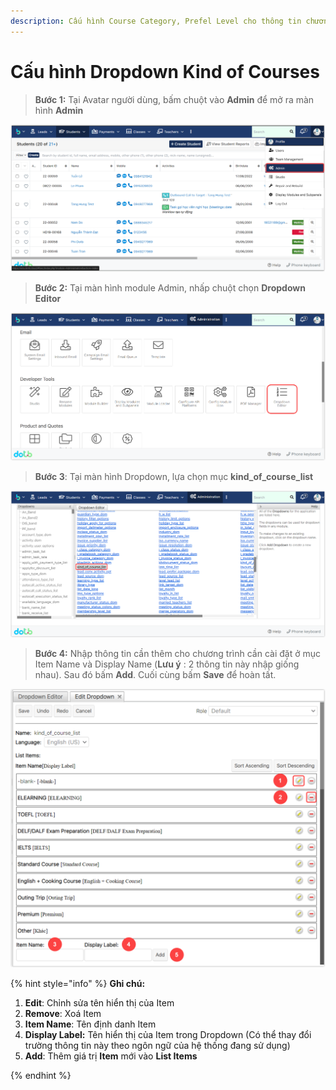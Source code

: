 ```yaml
---
description: Cấu hình Course Category, Prefel Level cho thông tin chương trình học
---
```


# Cấu hình Dropdown Kind of Courses

> **Bước 1:**  Tại Avatar người dùng, bấm chuột vào **Admin** để mở ra màn hình **Admin**

![](<../../.gitbook/assets/image (2) (1) (1) (2).png>)

> **Bước 2:** Tại màn hình module Admin, nhấp chuột chọn **Dropdown Editor**

![](<../../.gitbook/assets/image (3) (2).png>)

> **Bước 3**: Tại màn hình Dropdown, lựa chọn mục **kind\_of\_course\_list**

![](<../../.gitbook/assets/image (1) (2) (1).png>)

> **Bước 4:** Nhập thông tin cần thêm cho chương trình cần cài đặt ở mục Item Name và Display Name (**Lưu ý** : 2 thông tin này nhập giống nhau). Sau đó bấm **Add**. Cuối cùng bấm **Save** để hoàn tất.

![](<../../.gitbook/assets/image (1) (1) (2) (2).png>)

{% hint style="info" %}
**Ghi chú:**&#x20;

1. **Edit**: Chỉnh sửa tên hiển thị của Item
2. **Remove**: Xoá Item
3. **Item Name**: Tên định danh Item
4. **Display Label:** Tên hiển thị của Item trong Dropdown (Có thể thay đổi trường thông tin này theo ngôn ngữ của hệ thống đang sử dụng)
5.  **Add**: Thêm giá trị **Item** mới vào **List Items**


{% endhint %}
